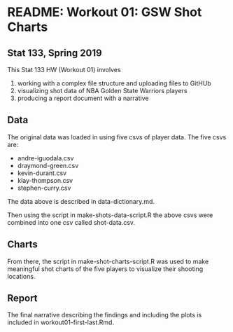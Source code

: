 # README: Workout 01: GSW Shot Charts
## Stat 133, Spring 2019

This Stat 133 HW (Workout 01) involves
1. working with a complex file structure and uploading files to GitHUb
2. visualizing shot data of NBA Golden State Warriors players
3. producing a report document with a narrative

## Data
The original data was loaded in using five csvs of player data. The five csvs are:
* andre-iguodala.csv
* draymond-green.csv
* kevin-durant.csv
* klay-thompson.csv
* stephen-curry.csv

The data above is described in data-dictionary.md.

Then using the script in make-shots-data-script.R the above csvs were combined into one csv called shot-data.csv.

## Charts
From there, the script in make-shot-charts-script.R was used to make meaningful shot charts of the five players to visualize their shooting locations.

## Report
The final narrative describing the findings and including the plots is included in workout01-first-last.Rmd.